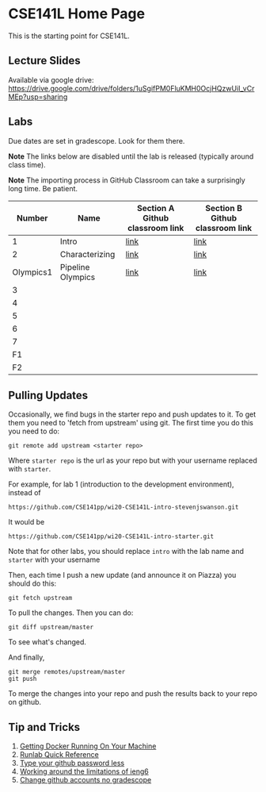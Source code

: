 # CSE141L Home Page

This is the starting point for CSE141L.

## Lecture Slides

Available via google drive: https://drive.google.com/drive/folders/1uSgifPM0FluKMH0OcjHQzwUiI_vCrMEp?usp=sharing

## Labs

Due dates are set in gradescope.  Look for them there.

**Note** The links below are disabled until the lab is released (typically around class time).

**Note** The importing process in GitHub Classroom can take a surprisingly long time.  Be patient.

| Number | Name   | Section A Github classroom link         | Section B Github classroom link         | 
|--------|--------|-----------------------------------------|-----------------------------------------|
| 1      | Intro  | [link](https://classroom.github.com/a/IjkqbBTv) | [link](https://classroom.github.com/a/-VPj3rda) |
| 2      | Characterizing  |[link](https://classroom.github.com/a/S1PAs7SE) | [link](https://classroom.github.com/a/tV9Oz_P4) |
| Olympics1 | Pipeline Olympics | [link](https://classroom.github.com/a/sDstmQly) | [link](https://classroom.github.com/a/EMftLy7H) |
| 3      |   |    | |
| 4      |   |    | |
| 5      |   |    | |
| 6      |   |    | |
| 7      |   |   | |
| F1      |   |    | |
| F2     |   |   | |

## Pulling Updates

Occasionally, we find bugs in the starter repo and push updates to it.  To get them you need to 'fetch from upstream' using git.  The first time you do this you need to do:

```git remote add upstream <starter repo>```

Where `starter repo` is the url as your repo but with your username replaced with `starter`.  

For example, for lab 1 (introduction to the development environment), instead of 

```
https://github.com/CSE141pp/wi20-CSE141L-intro-stevenjswanson.git
```

It would be 

```
https://github.com/CSE141pp/wi20-CSE141L-intro-starter.git
```

Note that for other labs, you should replace `intro` with the lab name and `starter` with your username

Then, each time I push a new update (and announce it on Piazza) you should do this:

```
git fetch upstream
```

To pull the changes.  Then you can do:

```
git diff upstream/master
```

To see what's changed.

And finally,

```
git merge remotes/upstream/master
git push
```

To merge the changes into your repo and push the results back to your repo on github.

## Tip and Tricks

1. [Getting Docker Running On Your Machine](Getting-Docker.md)
2. [Runlab Quick Reference](runlab-quickref.md)
3. [Type your github password less](https://help.github.com/en/github/using-git/caching-your-github-password-in-git)
4. [Working around the limitations of ieng6](ieng6-fixes.md)
5. [Change github accounts no gradescope](use-a-different-github-account.md)


